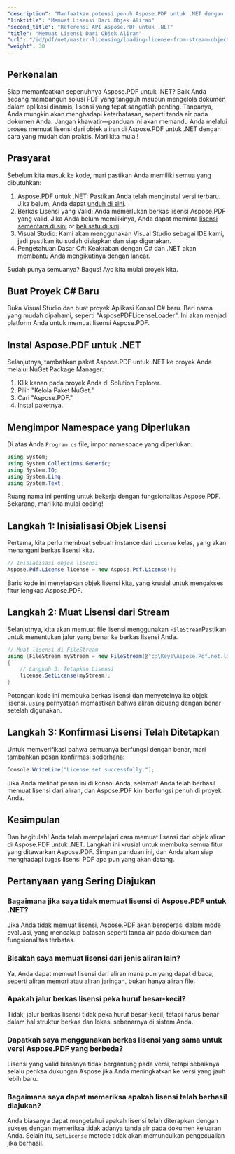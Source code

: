 ```yaml
---
"description": "Manfaatkan potensi penuh Aspose.PDF untuk .NET dengan mempelajari cara memuat lisensi dari aliran. Panduan komprehensif ini menyediakan petunjuk langkah demi langkah."
"linktitle": "Memuat Lisensi Dari Objek Aliran"
"second_title": "Referensi API Aspose.PDF untuk .NET"
"title": "Memuat Lisensi Dari Objek Aliran"
"url": "/id/pdf/net/master-licensing/loading-license-from-stream-object/"
"weight": 30
---
```


## Perkenalan

Siap memanfaatkan sepenuhnya Aspose.PDF untuk .NET? Baik Anda sedang membangun solusi PDF yang tangguh maupun mengelola dokumen dalam aplikasi dinamis, lisensi yang tepat sangatlah penting. Tanpanya, Anda mungkin akan menghadapi keterbatasan, seperti tanda air pada dokumen Anda. Jangan khawatir—panduan ini akan memandu Anda melalui proses memuat lisensi dari objek aliran di Aspose.PDF untuk .NET dengan cara yang mudah dan praktis. Mari kita mulai!

## Prasyarat

Sebelum kita masuk ke kode, mari pastikan Anda memiliki semua yang dibutuhkan:

1. Aspose.PDF untuk .NET: Pastikan Anda telah menginstal versi terbaru. Jika belum, Anda dapat [unduh di sini](https://releases.aspose.com/pdf/net/).
2. Berkas Lisensi yang Valid: Anda memerlukan berkas lisensi Aspose.PDF yang valid. Jika Anda belum memilikinya, Anda dapat meminta [lisensi sementara di sini](https://purchase.aspose.com/tempatauary-license/) or [beli satu di sini](https://purchase.aspose.com/buy).
3. Visual Studio: Kami akan menggunakan Visual Studio sebagai IDE kami, jadi pastikan itu sudah disiapkan dan siap digunakan.
4. Pengetahuan Dasar C#: Keakraban dengan C# dan .NET akan membantu Anda mengikutinya dengan lancar.

Sudah punya semuanya? Bagus! Ayo kita mulai proyek kita.

## Buat Proyek C# Baru

Buka Visual Studio dan buat proyek Aplikasi Konsol C# baru. Beri nama yang mudah dipahami, seperti "AsposePDFLicenseLoader". Ini akan menjadi platform Anda untuk memuat lisensi Aspose.PDF.

## Instal Aspose.PDF untuk .NET

Selanjutnya, tambahkan paket Aspose.PDF untuk .NET ke proyek Anda melalui NuGet Package Manager:

1. Klik kanan pada proyek Anda di Solution Explorer.
2. Pilih "Kelola Paket NuGet."
3. Cari "Aspose.PDF."
4. Instal paketnya.

## Mengimpor Namespace yang Diperlukan

Di atas Anda `Program.cs` file, impor namespace yang diperlukan:

```csharp
using System;
using System.Collections.Generic;
using System.IO;
using System.Linq;
using System.Text;
```

Ruang nama ini penting untuk bekerja dengan fungsionalitas Aspose.PDF. Sekarang, mari kita mulai coding!

## Langkah 1: Inisialisasi Objek Lisensi

Pertama, kita perlu membuat sebuah instance dari `License` kelas, yang akan menangani berkas lisensi kita.

```csharp
// Inisialisasi objek lisensi
Aspose.Pdf.License license = new Aspose.Pdf.License();
```

Baris kode ini menyiapkan objek lisensi kita, yang krusial untuk mengakses fitur lengkap Aspose.PDF.

## Langkah 2: Muat Lisensi dari Stream

Selanjutnya, kita akan memuat file lisensi menggunakan `FileStream`Pastikan untuk menentukan jalur yang benar ke berkas lisensi Anda.

```csharp
// Muat lisensi di FileStream
using (FileStream myStream = new FileStream(@"c:\Keys\Aspose.Pdf.net.lic", FileMode.Open))
{
    // Langkah 3: Tetapkan Lisensi
    license.SetLicense(myStream);
}
```

Potongan kode ini membuka berkas lisensi dan menyetelnya ke objek lisensi. `using` pernyataan memastikan bahwa aliran dibuang dengan benar setelah digunakan.

## Langkah 3: Konfirmasi Lisensi Telah Ditetapkan

Untuk memverifikasi bahwa semuanya berfungsi dengan benar, mari tambahkan pesan konfirmasi sederhana:

```csharp
Console.WriteLine("License set successfully.");
```

Jika Anda melihat pesan ini di konsol Anda, selamat! Anda telah berhasil memuat lisensi dari aliran, dan Aspose.PDF kini berfungsi penuh di proyek Anda.

## Kesimpulan

Dan begitulah! Anda telah mempelajari cara memuat lisensi dari objek aliran di Aspose.PDF untuk .NET. Langkah ini krusial untuk membuka semua fitur yang ditawarkan Aspose.PDF. Simpan panduan ini, dan Anda akan siap menghadapi tugas lisensi PDF apa pun yang akan datang.

## Pertanyaan yang Sering Diajukan

### Bagaimana jika saya tidak memuat lisensi di Aspose.PDF untuk .NET?  
Jika Anda tidak memuat lisensi, Aspose.PDF akan beroperasi dalam mode evaluasi, yang mencakup batasan seperti tanda air pada dokumen dan fungsionalitas terbatas.

### Bisakah saya memuat lisensi dari jenis aliran lain?  
Ya, Anda dapat memuat lisensi dari aliran mana pun yang dapat dibaca, seperti aliran memori atau aliran jaringan, bukan hanya aliran file.

### Apakah jalur berkas lisensi peka huruf besar-kecil?  
Tidak, jalur berkas lisensi tidak peka huruf besar-kecil, tetapi harus benar dalam hal struktur berkas dan lokasi sebenarnya di sistem Anda.

### Dapatkah saya menggunakan berkas lisensi yang sama untuk versi Aspose.PDF yang berbeda?  
Lisensi yang valid biasanya tidak bergantung pada versi, tetapi sebaiknya selalu periksa dukungan Aspose jika Anda meningkatkan ke versi yang jauh lebih baru.

### Bagaimana saya dapat memeriksa apakah lisensi telah berhasil diajukan?  
Anda biasanya dapat mengetahui apakah lisensi telah diterapkan dengan sukses dengan memeriksa tidak adanya tanda air pada dokumen keluaran Anda. Selain itu, `SetLicense` metode tidak akan memunculkan pengecualian jika berhasil.